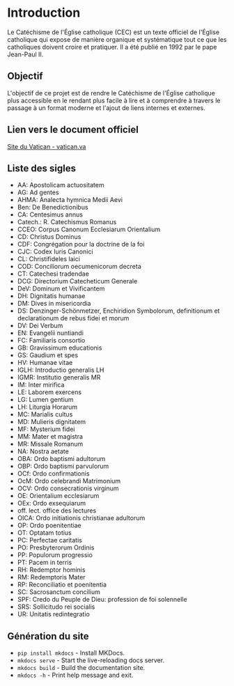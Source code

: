 # Introduction

Le Catéchisme de l'Église catholique (CEC) est un texte officiel de l'Église catholique qui expose de manière organique et systématique tout ce que les catholiques doivent croire et pratiquer. Il a été publié en 1992 par le pape Jean-Paul II.

## Objectif

L'objectif de ce projet est de rendre le Catéchisme de l'Église catholique plus accessible en le rendant plus facile à lire et à comprendre à travers le passage à un format moderne et l'ajout de liens internes et externes.

## Lien vers le document officiel

[Site du Vatican - vatican.va](https://www.vatican.va/archive/FRA0013/_INDEX.HTM)

## Liste des sigles

- AA: Apostolicam actuositatem
- AG: Ad gentes
- AHMA: Analecta hymnica Medii Aevi
- Ben: De Benedictionibus
- CA: Centesimus annus
- Catech.: R. Catechismus Romanus
- CCEO: Corpus Canonum Ecclesiarum Orientalium
- CD: Christus Dominus
- CDF: Congrégation pour la doctrine de la foi
- CJC: Codex Iuris Canonici
- CL: Christifideles laici
- COD: Conciliorum oecumenicorum decreta
- CT: Catechesi tradendae
- DCG: Directorium Catecheticum Generale
- DeV: Dominum et Vivificantem
- DH: Dignitatis humanae
- DM: Dives in misericordia
- DS: Denzinger-Schönmetzer, Enchiridion Symbolorum, definitionum et declarationum de rebus fidei et morum
- DV: Dei Verbum
- EN: Evangelii nuntiandi
- FC: Familiaris consortio
- GB: Gravissimum educationis
- GS: Gaudium et spes
- HV: Humanae vitae
- IGLH: Introductio generalis LH
- IGMR: Institutio generalis MR
- IM: Inter mirifica
- LE: Laborem exercens
- LG: Lumen gentium
- LH: Liturgia Horarum
- MC: Marialis cultus
- MD: Mulieris dignitatem
- MF: Mysterium fidei
- MM: Mater et magistra
- MR: Missale Romanum
- NA: Nostra aetate
- OBA: Ordo baptismi adultorum
- OBP: Ordo baptismi parvulorum
- OCf: Ordo confirmationis
- OcM: Ordo celebrandi Matrimonium
- OCV: Ordo consecrationis virginum
- OE: Orientalium ecclesiarum
- OEx: Ordo exsequiarum
- off. lect. office des lectures
- OICA: Ordo initiationis christianae adultorum
- OP: Ordo poenitentiae
- OT: Optatam totius
- PC: Perfectae caritatis
- PO: Presbyterorum Ordinis
- PP: Populorum progressio
- PT: Pacem in terris
- RH: Redemptor hominis
- RM: Redemptoris Mater
- RP: Reconciliatio et poenitentia
- SC: Sacrosanctum concilium
- SPF: Credo du Peuple de Dieu: profession de foi solennelle
- SRS: Sollicitudo rei socialis
- UR: Unitatis redintegratio

## Génération du site

- `pip install mkdocs` - Install MKDocs.
- `mkdocs serve` - Start the live-reloading docs server.
- `mkdocs build` - Build the documentation site.
- `mkdocs -h` - Print help message and exit.
